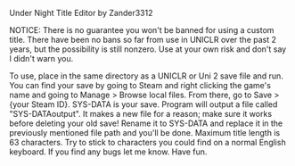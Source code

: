 Under Night Title Editor by Zander3312

NOTICE: There is no guarantee you won't be banned for using a custom title. There have been no bans so far from use in UNICLR over the past 2 years, but the possibility is still nonzero. Use at your own risk and don't say I didn't warn you.

To use, place in the same directory as a UNICLR or Uni 2 save file and run.
You can find your save by going to Steam and right clicking the game's name and going to Manage > Browse local files.
From there, go to Save > {your Steam ID}. SYS-DATA is your save.
Program will output a file called "SYS-DATAoutput". It makes a new file for a reason; make sure it works before deleting your old save!
Rename it to SYS-DATA and replace it in the previously mentioned file path and you'll be done.
Maximum title length is 63 characters. Try to stick to characters you could find on a normal English keyboard.
If you find any bugs let me know. Have fun.
